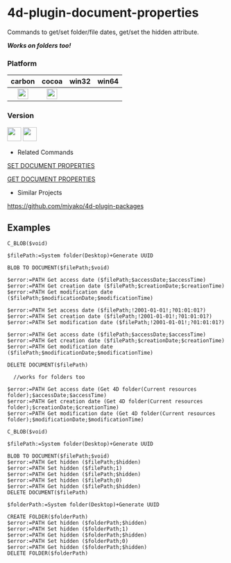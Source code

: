 4d-plugin-document-properties
=============================

Commands to get/set folder/file dates, get/set the hidden attribute.

***Works on folders too!***

### Platform

| carbon | cocoa | win32 | win64 |
|:------:|:-----:|:---------:|:---------:|
|<img src="https://cloud.githubusercontent.com/assets/1725068/22371562/1b091f0a-e4db-11e6-8458-8653954a7cce.png" width="24" height="24" />|<img src="https://cloud.githubusercontent.com/assets/1725068/22371562/1b091f0a-e4db-11e6-8458-8653954a7cce.png" width="24" height="24" />|||

### Version

<img src="https://cloud.githubusercontent.com/assets/1725068/18940649/21945000-8645-11e6-86ed-4a0f800e5a73.png" width="32" height="32" /> <img src="https://cloud.githubusercontent.com/assets/1725068/18940648/2192ddba-8645-11e6-864d-6d5692d55717.png" width="32" height="32" />

* Related Commands

[SET DOCUMENT PROPERTIES](http://doc.4d.com/4Dv16/4D/16/SET-DOCUMENT-PROPERTIES.301-3036736.en.html)

[GET DOCUMENT PROPERTIES](http://doc.4d.com/4Dv16/4D/16/GET-DOCUMENT-PROPERTIES.301-3036712.en.html)

* Similar Projects

https://github.com/miyako/4d-plugin-packages

## Examples

```
C_BLOB($void)

$filePath:=System folder(Desktop)+Generate UUID

BLOB TO DOCUMENT($filePath;$void)

$error:=PATH Get access date ($filePath;$accessDate;$accessTime)
$error:=PATH Get creation date ($filePath;$creationDate;$creationTime)
$error:=PATH Get modification date ($filePath;$modificationDate;$modificationTime)

$error:=PATH Set access date ($filePath;!2001-01-01!;?01:01:01?)
$error:=PATH Set creation date ($filePath;!2001-01-01!;?01:01:01?)
$error:=PATH Set modification date ($filePath;!2001-01-01!;?01:01:01?)

$error:=PATH Get access date ($filePath;$accessDate;$accessTime)
$error:=PATH Get creation date ($filePath;$creationDate;$creationTime)
$error:=PATH Get modification date ($filePath;$modificationDate;$modificationTime)

DELETE DOCUMENT($filePath)

  //works for folders too

$error:=PATH Get access date (Get 4D folder(Current resources folder);$accessDate;$accessTime)
$error:=PATH Get creation date (Get 4D folder(Current resources folder);$creationDate;$creationTime)
$error:=PATH Get modification date (Get 4D folder(Current resources folder);$modificationDate;$modificationTime)
```

```
C_BLOB($void)

$filePath:=System folder(Desktop)+Generate UUID

BLOB TO DOCUMENT($filePath;$void)
$error:=PATH Get hidden ($filePath;$hidden)
$error:=PATH Set hidden ($filePath;1)
$error:=PATH Get hidden ($filePath;$hidden)
$error:=PATH Set hidden ($filePath;0)
$error:=PATH Get hidden ($filePath;$hidden)
DELETE DOCUMENT($filePath)

$folderPath:=System folder(Desktop)+Generate UUID

CREATE FOLDER($folderPath)
$error:=PATH Get hidden ($folderPath;$hidden)
$error:=PATH Set hidden ($folderPath;1)
$error:=PATH Get hidden ($folderPath;$hidden)
$error:=PATH Set hidden ($folderPath;0)
$error:=PATH Get hidden ($folderPath;$hidden)
DELETE FOLDER($folderPath)
```
